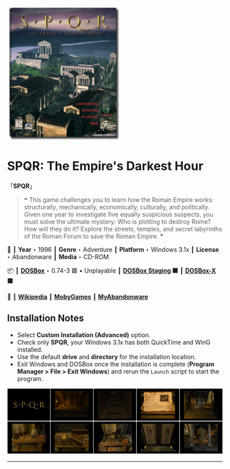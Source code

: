![](Thumbnail.png "application-thumbnail")

# SPQR: The Empire's Darkest Hour

「**SPQR**」

> ❝ This game challenges you to learn how the Roman Empire works: structurally, mechanically, economically, culturally, and politically. Given one year to investigate five equally suspicious suspects, you must solve the ultimate mystery: Who is plotting to destroy Rome? How will they do it? Explore the streets, temples, and secret labyrinths of the Roman Forum to save the Roman Empire. ❞
>

📌 ┃ **Year** ‣ 1996 ┃ **Genre** ‣ Adventure ┃ **Platform** ‣ Windows 3.1x ┃ **License** ‣ Abandonware ┃ **Media** ‣ CD-ROM 

📦 ┃ **[DOSBox](https://www.dosbox.com/)** ‣ 0.74-3 🟥 • Unplayable ┃ **[DOSBox Staging](https://dosbox-staging.github.io/) 🟩** ┃ **[DOSBox-X](https://dosbox-x.com/) 🟩** 

📎 ┃ **[Wikipedia](https://en.wikipedia.org/wiki/SPQR:_The_Empire%27s_Darkest_Hour)** ┃ **[MobyGames](https://www.mobygames.com/game/2664/spqr-the-empires-darkest-hour/)** ┃ **[MyAbandonware](https://www.myabandonware.com/game/spqr-the-empire-s-darkest-hour-3qe)** 

## Installation Notes
- Select **Custom Installation (Advanced)** option.
- Check only **SPQR**, your Windows 3.1x has both QuickTime and WinG installed.
- Use the default **drive** and **directory** for the installation location.
- Exit Windows and DOSBox once the installation is complete (**Program Manager > File > Exit Windows**) and rerun the `Launch` script to start the program.

![](Montage.png "SPQR: The Empire's Darkest Hour")

---

